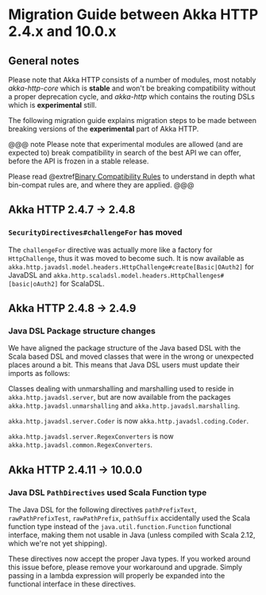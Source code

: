 # Migration Guide between Akka HTTP 2.4.x and 10.0.x

## General notes

Please note that Akka HTTP consists of a number of modules, most notably *akka-http-core*
which is **stable** and won't be breaking compatibility without a proper deprecation cycle,
and *akka-http* which contains the routing DSLs which is **experimental** still.

The following migration guide explains migration steps to be made between breaking
versions of the **experimental** part of Akka HTTP. 

@@@ note
Please note that experimental modules are allowed (and are expected to) break compatibility
in search of the best API we can offer, before the API is frozen in a stable release.

Please read @extref[Binary Compatibility Rules](akka-docs:common/binary-compatibility-rules.html) to understand in depth what bin-compat rules are, and where they are applied.
@@@

## Akka HTTP 2.4.7 -> 2.4.8

### `SecurityDirectives#challengeFor` has moved

The `challengeFor` directive was actually more like a factory for `HttpChallenge`,
thus it was moved to become such. It is now available as `akka.http.javadsl.model.headers.HttpChallenge#create[Basic|OAuth2]`
for JavaDSL and `akka.http.scaladsl.model.headers.HttpChallenges#[basic|oAuth2]` for ScalaDSL.

## Akka HTTP 2.4.8 -> 2.4.9

### Java DSL Package structure changes

We have aligned the package structure of the Java based DSL with the Scala based DSL
and moved classes that were in the wrong or unexpected places around a bit. This means
that Java DSL users must update their imports as follows:

Classes dealing with unmarshalling and marshalling used to reside in `akka.http.javadsl.server`,
but are now available from the packages `akka.http.javadsl.unmarshalling` and `akka.http.javadsl.marshalling`.

`akka.http.javadsl.server.Coder` is now `akka.http.javadsl.coding.Coder`.

`akka.http.javadsl.server.RegexConverters` is now `akka.http.javadsl.common.RegexConverters`.

## Akka HTTP 2.4.11 -> 10.0.0

### Java DSL `PathDirectives` used Scala Function type

The Java DSL for the following directives `pathPrefixText`, `rawPathPrefixTest`, `rawPathPrefix`, `pathSuffix`
accidentally used the Scala function type instead of the `java.util.function.Function` functional interface,
making them not usable in Java (unless compiled with Scala 2.12, which we're not yet shipping).

These directives now accept the proper Java types. If you worked around this issue before, please remove your workaround and upgrade.
Simply passing in a lambda expression will properly be expanded into the functional interface in these directives.
